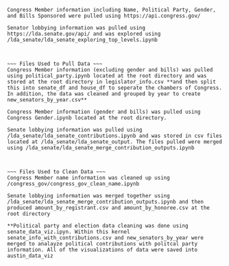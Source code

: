 ~~~ Data Used ~~~
Congress Member information including Name, Political Party, Gender, and Bills Sponsored were pulled using https://api.congress.gov/

Senator lobbying information was pulled using https://lda.senate.gov/api/ and was explored using /lda_senate/lda_senate_exploring_top_levels.ipynb



~~~ Files Used to Pull Data ~~~
Congress Member information (excluding gender and bills) was pulled using political_party.ipynb located at the root directory and was stored at the root directory in legislator_info.csv **and then split this into senate_df and house_df to seperate the chambers of Congress. In addition, the data was cleaned and grouped by year to create new_senators_by_year.csv**

Congress Member information (gender and bills) was pulled using Congress Gender.ipynb located at the root directory.

Senate lobbying information was pulled using /lda_senate/lda_senate_contributions.ipynb and was stored in csv files located at /lda_senate/lda_senate_output. The files pulled were merged using /lda_senate/lda_senate_merge_contribution_outputs.ipynb



~~~ Files Used to Clean Data ~~~
Congress Member name information was cleaned up using /congress_gov/congress_gov_clean_name.ipynb

Senate lobbying information was merged together using /lda_senate/lda_senate_merge_contribution_outputs.ipynb and then produced amount_by_registrant.csv and amount_by_honoree.csv at the root directory

**Political party and election data cleaning was done using senate_data_viz.ipyn. Within this kernel senate_info_with_contributions.csv and new_senators_by_year were merged to analayze political contributions with politcal party information. All of the visualizations of data were saved into austin_data_viz
